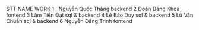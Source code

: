 STT      NAME                WORK
1  `  Nguyễn Quốc Thắng    backend 
2     Đoàn Đăng Khoa		fontend 
3     Lâm Tiến Đạt			sql & backend
4     Lê Bảo Duy			sql & backend
5     Lữ Vân Chuẩn			sql & backend
6     Nguyễn Đăng Trình		fontend
